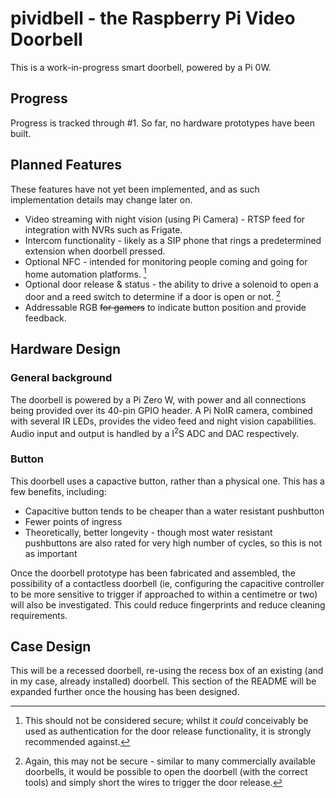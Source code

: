 # pividbell - the Raspberry Pi Video Doorbell

This is a work-in-progress smart doorbell, powered by a Pi 0W.

## Progress

Progress is tracked through #1. So far, no hardware prototypes have been built. 

## Planned Features

These features have not yet been implemented, and as such implementation details may change later on.

* Video streaming with night vision (using Pi Camera) - RTSP feed for integration with NVRs such as Frigate.
* Intercom functionality - likely as a SIP phone that rings a predetermined extension when doorbell pressed.
* Optional NFC - intended for monitoring people coming and going for home automation platforms. [^1]
* Optional door release & status - the ability to drive a solenoid to open a door and a reed switch to determine if a door is open or not. [^2]
* Addressable RGB ~~for gamers~~ to indicate button position and provide feedback.

## Hardware Design

### General background

The doorbell is powered by a Pi Zero W, with power and all connections being provided over its 40-pin GPIO header. A Pi NoIR camera, combined with several IR LEDs, provides the video feed and night vision capabilities. Audio input and output is handled by a I<sup>2</sup>S ADC and DAC respectively.


### Button

This doorbell uses a capactive button, rather than a physical one. This has a few benefits, including:

* Capacitive button tends to be cheaper than a water resistant pushbutton
* Fewer points of ingress
* Theoretically, better longevity - though most water resistant pushbuttons are also rated for very high number of cycles, so this is not as important

Once the doorbell prototype has been fabricated and assembled, the possibility of a contactless doorbell (ie, configuring the capacitive controller to be more sensitive to trigger if approached to within a centimetre or two) will also be investigated. This could reduce fingerprints and reduce cleaning requirements.

## Case Design

This will be a recessed doorbell, re-using the recess box of an existing (and in my case, already installed) doorbell. This section of the README will be expanded further once the housing has been designed.

[^1]: This should not be considered secure; whilst it *could* conceivably be used as authentication for the door release functionality, it is strongly recommended against.
[^2]: Again, this may not be secure - similar to many commercially available doorbells, it would be possible to open the doorbell (with the correct tools) and simply short the wires to trigger the door release.